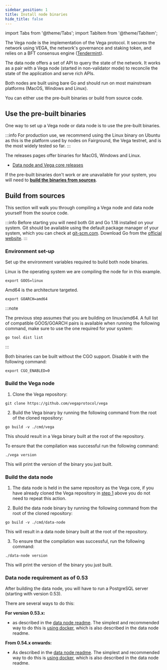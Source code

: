 ```yaml
---
sidebar_position: 1
title: Install node binaries
hide_title: false
---
```


import Tabs from '@theme/Tabs';
import TabItem from '@theme/TabItem';

The Vega node is the implementation of the Vega protocol. It secures the network using VEGA, the network's governance and staking token, and relies on a BFT consensus engine ([Tendermint](https://tendermint.com/)).

The data node offers a set of API to query the state of the network. It works as a pair with a Vega node (started in non-validator mode) to reconcile the state of the application and serve rich APIs.

Both nodes are built using bare Go and should run on most mainstream platforms (MacOS, Windows and Linux).

You can either use the pre-built binaries or build from source code.

## Use the pre-built binaries
One way to set up a Vega node or data node is to use the pre-built binaries. 

:::info 
For production use, we recommend using the Linux binary on Ubuntu as this is the platform used by nodes on Fairground, the Vega testnet, and is the most widely tested so far. 
:::

The releases pages offer binaries for MacOS, Windows and Linux. 

* [Data node and Vega core releases](https://github.com/vegaprotocol/vega/releases)

If the pre-built binaries don't work or are unavailable for your system, you will need to [**build the binaries from sources**](#build-from-sources).

## Build from sources
This section will walk you through compiling a Vega node and data node yourself from the source code.

:::info
Before starting you will need both Git and Go 1.18 installed on your system. Git should be available using the default package manager of your system, which you can check at [git-scm.com](https://git-scm.com/). Download Go from the [official website](https://go.dev/dl/).
:::

### Environment set-up
Set up the environment variables required to build both node binaries.

Linux is the operating system we are compiling the node for in this example.

```Shell
export GOOS=linux 
```
Amd64 is the architecture targeted. 

```Shell
export GOARCH=amd64
```
:::note

The previous step assumes that you are building on linux/amd64. A full list of compatible GOOS/GOARCH pairs is available when running the following command, make sure to use the one required for your system:
```
go tool dist list
```
:::

Both binaries can be built without the CGO support. Disable it with the following command:
```
export CGO_ENABLED=0
```

### Build the Vega node
1. Clone the Vega repository:
```Shell
git clone https://github.com/vegaprotocol/vega
```

2. Build the Vega binary by running the following command from the root of the cloned repository:
```
go build -v ./cmd/vega
```

This should result in a Vega binary built at the root of the repository. 

To ensure that the compilation was successful run the following command:
```
./vega version
```
This will print the version of the binary you just built.


### Build the data node
1. The data node is held in the same repository as the Vega core, if you have already cloned the Vega repository in [step 1](#build-the-vega-node) above you do not need to repeat this action.

2. Build the data node binary by running the following command from the root of the cloned repository:
```
go build -v ./cmd/data-node
```

This will result in a data node binary built at the root of the repository. 

3. To ensure that the compilation was successful, run the following command:
```
./data-node version
```
This will print the version of the binary you just built.

### Data node requirement as of 0.53
After building the data node, you will have to run a PostgreSQL server (starting with version 0.53). 

There are several ways to do this:

**For version 0.53.x:**
- as described in the [data node readme](https://github.com/vegaprotocol/data-node/blob/develop/README.md). The simplest and recommended way to do this is [using docker](https://github.com/vegaprotocol/data-node#using-docker), which is also described in the data node readme.

**From 0.54.x onwards:**
- As described in the [data node readme](https://github.com/vegaprotocol/vega/blob/develop/datanode/README.md). The simplest and recommended way to do this is [using docker](https://github.com/vegaprotocol/vega/blob/develop/datanode/README.md#using-docker), which is also described in the data node readme.

